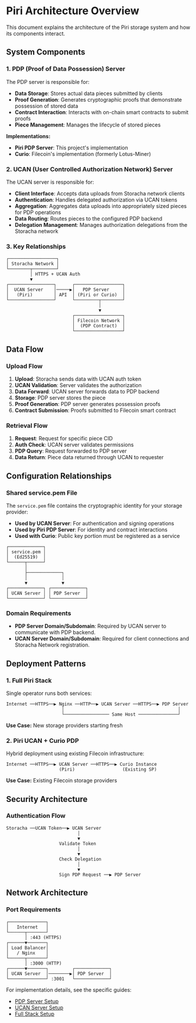 # Piri Architecture Overview

This document explains the architecture of the Piri storage system and how its components interact.

## System Components

### 1. PDP (Proof of Data Possession) Server

The PDP server is responsible for:
- **Data Storage**: Stores actual data pieces submitted by clients
- **Proof Generation**: Generates cryptographic proofs that demonstrate possession of stored data
- **Contract Interaction**: Interacts with on-chain smart contracts to submit proofs
- **Piece Management**: Manages the lifecycle of stored pieces

**Implementations:**
- **Piri PDP Server**: This project's implementation
- **Curio**: Filecoin's implementation (formerly Lotus-Miner)

### 2. UCAN (User Controlled Authorization Network) Server

The UCAN server is responsible for:
- **Client Interface**: Accepts data uploads from Storacha network clients
- **Authentication**: Handles delegated authorization via UCAN tokens
- **Aggregation**: Aggregates data uploads into appropriately sized pieces for PDP operations
- **Data Routing**: Routes pieces to the configured PDP backend
- **Delegation Management**: Manages authorization delegations from the Storacha network

### 3. Key Relationships

```
┌──────────────────┐
│ Storacha Network │
└────────┬─────────┘
         │ HTTPS + UCAN Auth
         ▼
┌─────────────────┐      ┌──────────────────┐
│  UCAN Server    │─────▶│   PDP Server     │
│   (Piri)        │ API  │ (Piri or Curio)  │
└─────────────────┘      └─────────┬────────┘
                                   │
                                   ▼
                         ┌──────────────────┐
                         │ Filecoin Network │
                         │  (PDP Contract)  │
                         └──────────────────┘
```

## Data Flow

### Upload Flow

1. **Upload**: Storacha sends data with UCAN auth token
2. **UCAN Validation**: Server validates the authorization
3. **Data Forward**: UCAN server forwards data to PDP backend
4. **Storage**: PDP server stores the piece
5. **Proof Generation**: PDP server generates possession proofs
6. **Contract Submission**: Proofs submitted to Filecoin smart contract

### Retrieval Flow

1. **Request**: Request for specific piece CID
2. **Auth Check**: UCAN server validates permissions
3. **PDP Query**: Request forwarded to PDP server
4. **Data Return**: Piece data returned through UCAN to requester

## Configuration Relationships

### Shared service.pem File

The `service.pem` file contains the cryptographic identity for your storage provider:
- **Used by UCAN Server**: For authentication and signing operations
- **Used by Piri PDP Server**: For identity and contract interactions
- **Used with Curio**: Public key portion must be registered as a service

```
┌─────────────┐
│ service.pem │
│  (Ed25519)  │
└──────┬──────┘
       │
       ├─────────────┐
       │             │
       ▼             ▼
┌─────────────┐ ┌─────────────┐
│ UCAN Server │ │ PDP Server  │
└─────────────┘ └─────────────┘
```

### Domain Requirements

- **PDP Server Domain/Subdomain**: Required by UCAN server to communicate with PDP backend.
- **UCAN Server Domain/Subdomain**: Required for client connections and Storacha Network registration.

## Deployment Patterns

### 1. Full Piri Stack

Single operator runs both services:

```
Internet ──HTTPS──▶ Nginx ──HTTP──▶ UCAN Server ──HTTPS──▶ PDP Server
                     │                                           │
                     └───────────────── Same Host ───────────────┘
```

**Use Case:** New storage providers starting fresh

### 2. Piri UCAN + Curio PDP

Hybrid deployment using existing Filecoin infrastructure:

```
Internet ──HTTPS──▶ UCAN Server ──HTTPS──▶ Curio Instance
                    (Piri)                  (Existing SP)
```

**Use Case:** Existing Filecoin storage providers

## Security Architecture

### Authentication Flow

```
Storacha ──UCAN Token──▶ UCAN Server
                           │
                           ▼
                    Validate Token
                           │
                           ▼
                    Check Delegation
                           │
                           ▼
                    Sign PDP Request ──▶ PDP Server
```

## Network Architecture

### Port Requirements

```
┌──────────────┐
│   Internet   │
└──────┬───────┘
       │ :443 (HTTPS)
┌──────▼───────┐
│ Load Balancer│
│   / Nginx    │
└──────┬───────┘
       │ :3000 (HTTP)
┌──────▼───────┐         ┌─────────────┐
│ UCAN Server  │────────▶│ PDP Server  │
└──────────────┘ :3001   └─────────────┘
```

For implementation details, see the specific guides:
- [PDP Server Setup](./guides/pdp-server-piri.md)
- [UCAN Server Setup](./guides/ucan-server.md)
- [Full Stack Setup](./integrations/full-stack-setup.md)